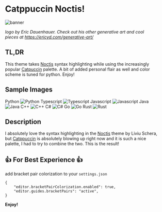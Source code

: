 # Catppuccin Noctis!
![banner](images/logo.jpg)

*logo by Eric Dauenhauer. Check out his other generative art and cool pieces at https://ericyd.com/generative-art/*
## TL,DR
This theme takes [Noctis](https://github.com/liviuschera/noctis) syntax highlighting while using the increasingly popular [Catpuccin](https://github.com/catppuccin/catppuccin) palette. A bit of added personal flair as well and color scheme is tuned for python. Enjoy!

## Sample Images
Python
![Python](images/python_sample.png)
Typescript
![Typescript](images/ts_sample.png)
Javascript
![Javascript](images/js_sample.png)
Java
![Java](images/java_sample.png)
C++
![C++](images/cpp_sample.png)
C#
![C#](images/cs_sample.png)
Go
![Go](images/go_sample.png)
Rust
![Rust](images/rust_sample.png)

## Description
I absolutely love the syntax highlighting in the [Noctis](https://github.com/liviuschera/noctis) theme by Liviu Schera, but [Catppuccin](https://github.com/catppuccin/catppuccin) is absolutely blowing up right now and it is such a nice palette, I had to try to combine the two. This is the result!

## 👍 For Best Experience 👍
add bracket pair colorization to your `settings.json`
```
{
    "editor.bracketPairColorization.enabled": true,
    "editor.guides.bracketPairs": "active",
}
```
**Enjoy!**
